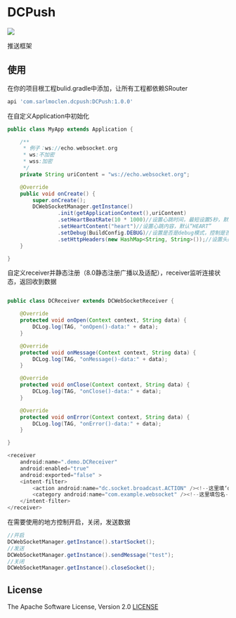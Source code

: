 # DCPush
![](https://img.shields.io/badge/release-1.0.0-brightgreen.svg)

推送框架

## 使用

在你的项目根工程bulid.gradle中添加，让所有工程都依赖SRouter
 
```gradle
api 'com.sarlmoclen.dcpush:DCPush:1.0.0'
```

在自定义Application中初始化

```java
public class MyApp extends Application {

    /**
     * 例子：ws://echo.websocket.org
     * ws:不加密
     * wss:加密
     */
    private String uriContent = "ws://echo.websocket.org";

    @Override
    public void onCreate() {
        super.onCreate();
        DCWebSocketManager.getInstance()
                .init(getApplicationContext(),uriContent)
                .setHeartBeatRate(10 * 1000)//设置心跳时间，最短设置5秒，默认5秒
                .setHeartContent("heart")//设置心跳内容，默认“HEART”
                .setDebug(BuildConfig.DEBUG)//设置是否是debug模式，控制是否打印log，默认关闭
                .setHttpHeaders(new HashMap<String, String>());//设置头内容，默认空
    }

}
```
 
自定义receiver并静态注册（8.0静态注册广播以及适配），receiver监听连接状态，返回收到数据

```java

public class DCReceiver extends DCWebSocketReceiver {

    @Override
    protected void onOpen(Context context, String data) {
        DCLog.log(TAG, "onOpen()-data:" + data);
    }

    @Override
    protected void onMessage(Context context, String data) {
        DCLog.log(TAG, "onMessage()-data:" + data);
    }

    @Override
    protected void onClose(Context context, String data) {
        DCLog.log(TAG, "onClose()-data:" + data);
    }

    @Override
    protected void onError(Context context, String data) {
        DCLog.log(TAG, "onError()-data:" + data);
    }

}

<receiver
    android:name=".demo.DCReceiver"
    android:enabled="true"
    android:exported="false" >
    <intent-filter>
        <action android:name="dc.socket.broadcast.ACTION" /><!--这里填‘dc.socket.broadcast.ACTION’-->
        <category android:name="com.example.websocket" /><!--这里填包名-->
    </intent-filter>
</receiver>
```
 
在需要使用的地方控制开启，关闭，发送数据

```java
//开启
DCWebSocketManager.getInstance().startSocket();
//发送
DCWebSocketManager.getInstance().sendMessage("test");
//关闭
DCWebSocketManager.getInstance().closeSocket();
```

## License
The Apache Software License, Version 2.0  [LICENSE](http://www.apache.org/licenses/LICENSE-2.0.txt)
